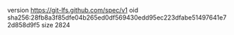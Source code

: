 version https://git-lfs.github.com/spec/v1
oid sha256:28fb8a3f85dfe04b265ed0df569430edd95ec223dfabe51497641e72d858d9f5
size 2824
